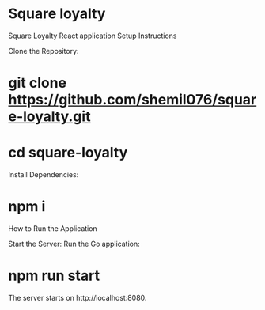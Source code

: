 #  Square loyalty

Square Loyalty React application
Setup Instructions

<p>Clone the Repository:</p>
<p>

# git clone https://github.com/shemil076/square-loyalty.git

# cd square-loyalty

</p>



<p>Install Dependencies:

# npm i
</p>



How to Run the Application

Start the Server: Run the Go application:

# npm run start

The server starts on http://localhost:8080.




